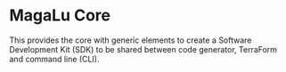 MagaLu Core
===========

This provides the core with generic elements to create a
Software Development Kit (SDK) to be shared between code generator,
TerraForm and command line (CLI).
